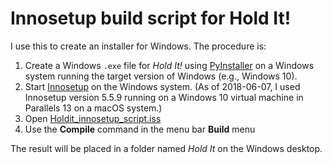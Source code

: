 Innosetup build script for Hold It!
===================================

I use this to create an installer for Windows. The procedure is:

1. Create a Windows `.exe` file for _Hold It!_ using [PyInstaller](http://www.pyinstaller.org) on a Windows system running the target version of Windows (e.g., Windows 10).
2. Start [Innosetup](http://www.jrsoftware.org/isinfo.php) on the Windows system.  (As of 2018-06-07, I used Innosetup version 5.5.9 running on a Windows 10 virtual machine in Parallels 13 on a macOS system.)
3. Open [Holdit_innosetup_script.iss](./Holdit_innosetup_script.iss)
4. Use the **Compile** command in the menu bar **Build** menu

The result will be placed in a folder named _Hold It_ on the Windows desktop.
